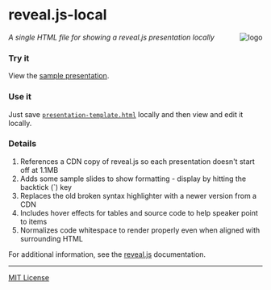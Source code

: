 # reveal.js-local
<img src=https://center-key.github.io/reveal.js-local/assets/js-logo.png align=right alt=logo>

_A single HTML file for showing a reveal.js presentation locally_

### Try it
View the
[sample presentation](https://center-key.github.io/reveal.js-local).

### Use it
Just save [`presentation-template.html`](presentation-template.html) locally and then view and edit
it locally.

### Details
1. References a CDN copy of reveal.js so each presentation doesn't start off at 1.1MB
1. Adds some sample slides to show formatting - display by hitting the backtick (\`) key
1. Replaces the old broken syntax highlighter with a newer version from a CDN
1. Includes hover effects for tables and source code to help speaker point to items
1. Normalizes code whitespace to render properly even when aligned with surrounding HTML

For additional information, see the [reveal.js](https://github.com/hakimel/reveal.js)
documentation.

---
[MIT License](LICENSE.txt)
